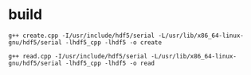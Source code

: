# build #

`g++ create.cpp -I/usr/include/hdf5/serial -L/usr/lib/x86_64-linux-gnu/hdf5/serial -lhdf5_cpp -lhdf5 -o create`

`g++ read.cpp -I/usr/include/hdf5/serial -L/usr/lib/x86_64-linux-gnu/hdf5/serial -lhdf5_cpp -lhdf5 -o read`

